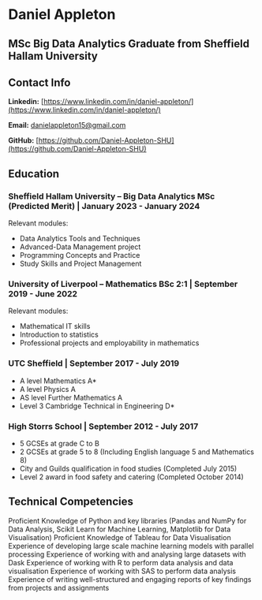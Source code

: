 # Daniel Appleton 

## MSc Big Data Analytics Graduate from Sheffield Hallam University

## Contact Info

**Linkedin:** [https://www.linkedin.com/in/daniel-appleton/](https://www.linkedin.com/in/daniel-appleton/) 

**Email:** [danielappleton15@gmail.com](mailto:danielappleton15@gmail.com)

**GitHub:** [https://github.com/Daniel-Appleton-SHU](https://github.com/Daniel-Appleton-SHU) 

## Education
### Sheffield Hallam University – Big Data Analytics MSc (Predicted Merit) | January 2023 - January 2024

Relevant modules:

* Data Analytics Tools and Techniques
* Advanced-Data Management project
* Programming Concepts and Practice
* Study Skills and Project Management

### University of Liverpool – Mathematics BSc 2:1 | September 2019 - June 2022 

Relevant modules:

* Mathematical IT skills
* Introduction to statistics
* Professional projects and employability in mathematics

### UTC Sheffield | September 2017 - July 2019

* A level Mathematics A*
* A level Physics A
* AS level Further Mathematics A
* Level 3 Cambridge Technical in Engineering D*

### High Storrs School | September 2012 - July 2017

* 5 GCSEs at grade C to B
* 2 GCSEs at grade 5 to 8 (Including English language 5 and Mathematics 8)
* City and Guilds qualification in food studies (Completed July 2015)
* Level 2 award in food safety and catering (Completed October 2014)

## Technical Competencies

Proficient Knowledge of Python and key libraries (Pandas and NumPy for Data Analysis, Scikit Learn for Machine Learning, Matplotlib for Data Visualisation)
Proficient Knowledge of Tableau for Data Visualisation
Experience of developing large scale machine learning models with parallel processing
Experience of working with and analysing large datasets with Dask
Experience of working with R to perform data analysis and data visualisation
Experience of working with SAS to perform data analysis
Experience of writing well-structured and engaging reports of key findings from projects and assignments

